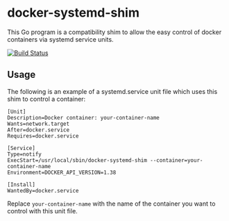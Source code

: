 docker-systemd-shim
===================
This Go program is a compatibility shim to allow the easy control of docker
containers via systemd service units.

[![Build Status](https://travis-ci.org/mback2k/docker-systemd-shim.svg?branch=master)](https://travis-ci.org/mback2k/docker-systemd-shim)

Usage
-----
The following is an example of a systemd.service unit file which uses this shim to control a container:

```
[Unit]
Description=Docker container: your-container-name
Wants=network.target
After=docker.service
Requires=docker.service

[Service]
Type=notify
ExecStart=/usr/local/sbin/docker-systemd-shim --container=your-container-name
Environment=DOCKER_API_VERSION=1.38

[Install]
WantedBy=docker.service
```

Replace `your-container-name` with the name of the container you want to control with this unit file.
